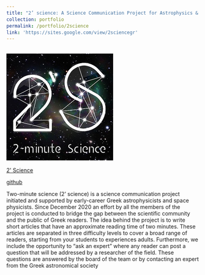 ```yaml
---
title: "2’ science: A Science Communication Project for Astrophysics & Space Physics"
collection: portfolio
permalink: /portfolio/2science
link: 'https://sites.google.com/view/2sciencegr'
---
```


<br/><img src='/images/2sci_logo.jpg'>

[2' Science](https://sites.google.com/view/2sciencegr/home?authuser=0)

[github](https://github.com/2-science)

Two-minute science (2’ science) is a science communication project initiated and supported by early-career Greek astrophysicists and space physicists. Since December 2020 an effort by all the members of the project is conducted to bridge the gap between the scientific community and the public of Greek readers. The idea behind the project is to write short articles that have an approximate reading time of two minutes. These articles are separated in three difficulty levels to cover a broad range of readers, starting from your students to experiences adults. Furthermore, we include the opportunity to “ask an expert” where any reader can post a question that will be addressed by a researcher of the field. These questions are answered by the board of the team or by contacting an expert from the Greek astronomical society
